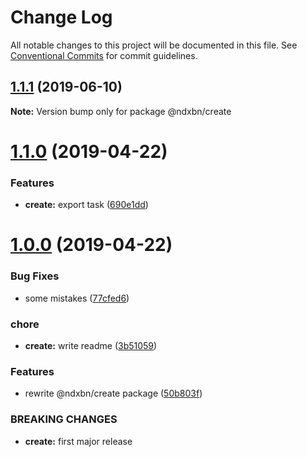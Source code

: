 # Change Log

All notable changes to this project will be documented in this file.
See [Conventional Commits](https://conventionalcommits.org) for commit guidelines.

## [1.1.1](https://github.com/ndxbn/ndxbn/compare/@ndxbn/create@1.1.0...@ndxbn/create@1.1.1) (2019-06-10)

**Note:** Version bump only for package @ndxbn/create





# [1.1.0](https://github.com/ndxbn/ndxbn/compare/@ndxbn/create@1.0.0...@ndxbn/create@1.1.0) (2019-04-22)

### Features

- **create:** export task ([690e1dd](https://github.com/ndxbn/ndxbn/commit/690e1dd))

# [1.0.0](https://github.com/ndxbn/ndxbn/compare/@ndxbn/create@0.0.3...@ndxbn/create@1.0.0) (2019-04-22)

### Bug Fixes

- some mistakes ([77cfed6](https://github.com/ndxbn/ndxbn/commit/77cfed6))

### chore

- **create:** write readme ([3b51059](https://github.com/ndxbn/ndxbn/commit/3b51059))

### Features

- rewrite @ndxbn/create package ([50b803f](https://github.com/ndxbn/ndxbn/commit/50b803f))

### BREAKING CHANGES

- **create:** first major release
